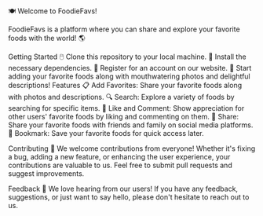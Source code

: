 
🍽️ Welcome to FoodieFavs!

FoodieFavs is a platform where you can share and explore your favorite foods with the world! 🌎

Getting Started
🖱️ Clone this repository to your local machine.
🚀 Install the necessary dependencies.
🌟 Register for an account on our website.
📸 Start adding your favorite foods along with mouthwatering photos and delightful descriptions!
Features
📋 Add Favorites: Share your favorite foods along with photos and descriptions.
🔍 Search: Explore a variety of foods by searching for specific items.
🌟 Like and Comment: Show appreciation for other users' favorite foods by liking and commenting on them.
🔗 Share: Share your favorite foods with friends and family on social media platforms.
📌 Bookmark: Save your favorite foods for quick access later.

Contributing
🤝 We welcome contributions from everyone! Whether it's fixing a bug, adding a new feature, or enhancing the user experience, your contributions are valuable to us. Feel free to submit pull requests and suggest improvements.

Feedback
💌 We love hearing from our users! If you have any feedback, suggestions, or just want to say hello, please don't hesitate to reach out to us.
